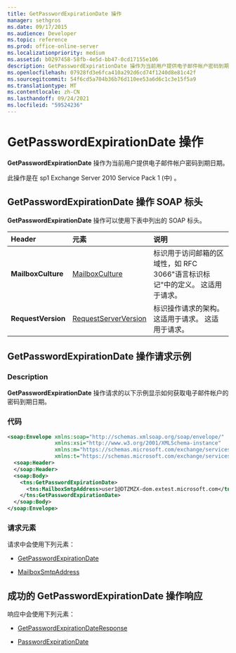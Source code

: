 ```yaml
---
title: GetPasswordExpirationDate 操作
manager: sethgros
ms.date: 09/17/2015
ms.audience: Developer
ms.topic: reference
ms.prod: office-online-server
ms.localizationpriority: medium
ms.assetid: b0297458-58fb-4e5d-bb47-0cd17155e106
description: GetPasswordExpirationDate 操作为当前用户提供电子邮件帐户密码到期日期。
ms.openlocfilehash: 07928fd3e6fca410a292d6cd74f1240d8e81c42f
ms.sourcegitcommit: 54f6cd5a704b36b76d110ee53a6d6c1c3e15f5a9
ms.translationtype: MT
ms.contentlocale: zh-CN
ms.lasthandoff: 09/24/2021
ms.locfileid: "59524236"
---
```

# <a name="getpasswordexpirationdate-operation"></a>GetPasswordExpirationDate 操作

**GetPasswordExpirationDate** 操作为当前用户提供电子邮件帐户密码到期日期。 
  
此操作是在 sp1 Exchange Server 2010 Service Pack 1 (中) 。
  
## <a name="getpasswordexpirationdate-operation-soap-headers"></a>GetPasswordExpirationDate 操作 SOAP 标头

**GetPasswordExpirationDate** 操作可以使用下表中列出的 SOAP 标头。 
  
|**Header**|**元素**|**说明**|
|:-----|:-----|:-----|
|**MailboxCulture** <br/> |[MailboxCulture](mailboxculture.md) <br/> |标识用于访问邮箱的区域性，如 RFC 3066"语言标识标记"中的定义。 这适用于请求。  <br/> |
|**RequestVersion** <br/> |[RequestServerVersion](requestserverversion.md) <br/> |标识操作请求的架构。 这适用于请求。 这适用于请求。  <br/> |
   
## <a name="getpasswordexpirationdate-operation-request-example"></a>GetPasswordExpirationDate 操作请求示例

### <a name="description"></a>Description

**GetPasswordExpirationDate** 操作请求的以下示例显示如何获取电子邮件帐户的密码到期日期。 
  
### <a name="code"></a>代码

```XML
<soap:Envelope xmlns:soap="http://schemas.xmlsoap.org/soap/envelope/"
               xmlns:xsi="http://www.w3.org/2001/XMLSchema-instance"
               xmlns:m="https://schemas.microsoft.com/exchange/services/2006/messages"
               xmlns:t="https://schemas.microsoft.com/exchange/services/2006/types">
  <soap:Header>
  </soap:Header>
  <soap:Body>
    <tns:GetPasswordExpirationDate>
      <tns:MailboxSmtpAddress>user1@DTZMZX-dom.extest.microsoft.com</tns:MailboxSmtpAddress>
    </tns:GetPasswordExpirationDate>
  </soap:Body>
</soap:Envelope>

```

### <a name="request-elements"></a>请求元素

请求中会使用下列元素：
  
- [GetPasswordExpirationDate](getpasswordexpirationdate.md)
    
- [MailboxSmtpAddress](mailboxsmtpaddress.md)
    
## <a name="successful-getpasswordexpirationdate-operation-response"></a>成功的 GetPasswordExpirationDate 操作响应

响应中会使用下列元素：
  
- [GetPasswordExpirationDateResponse](getpasswordexpirationdateresponse.md)
    
- [PasswordExpirationDate](passwordexpirationdate.md)
    


